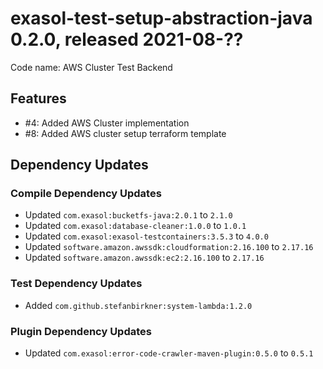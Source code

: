 # exasol-test-setup-abstraction-java 0.2.0, released 2021-08-??

Code name: AWS Cluster Test Backend

## Features

* #4: Added AWS Cluster implementation
* #8: Added AWS cluster setup terraform template

## Dependency Updates

### Compile Dependency Updates

* Updated `com.exasol:bucketfs-java:2.0.1` to `2.1.0`
* Updated `com.exasol:database-cleaner:1.0.0` to `1.0.1`
* Updated `com.exasol:exasol-testcontainers:3.5.3` to `4.0.0`
* Updated `software.amazon.awssdk:cloudformation:2.16.100` to `2.17.16`
* Updated `software.amazon.awssdk:ec2:2.16.100` to `2.17.16`

### Test Dependency Updates

* Added `com.github.stefanbirkner:system-lambda:1.2.0`

### Plugin Dependency Updates

* Updated `com.exasol:error-code-crawler-maven-plugin:0.5.0` to `0.5.1`
